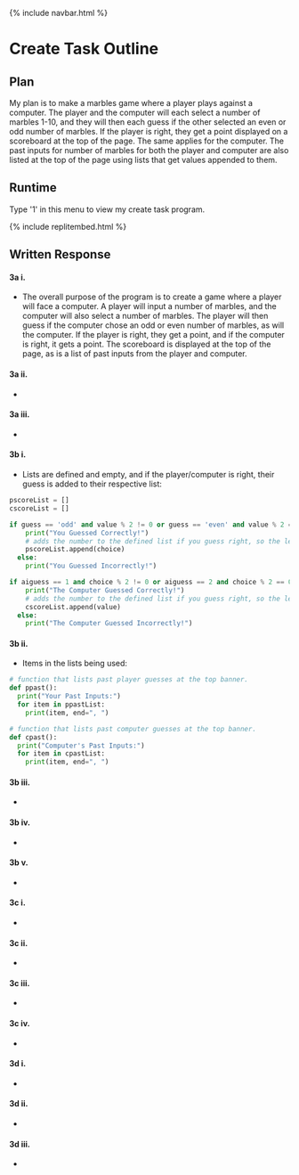{% include navbar.html %}

# Create Task Outline

## Plan

My plan is to make a marbles game where a player plays against a computer. The player and the computer will each select a number of marbles 1-10, and they will then each guess if the other selected an even or odd number of marbles. If the player is right, they get a point displayed on a scoreboard at the top of the page. The same applies for the computer. The past inputs for number of marbles for both the player and computer are also listed at the top of the page using lists that get values appended to them.

## Runtime

Type '1' in this menu to view my create task program.

{% include replitembed.html %}

## Written Response

#### 3a i.

- The overall purpose of the program is to create a game where a player will face a computer. A player will input a number of marbles, and the computer will also select a number of marbles. The player will then guess if the computer chose an odd or even number of marbles, as will the computer. If the player is right, they get a point, and if the computer is right, it gets a point. The scoreboard is displayed at the top of the page, as is a list of past inputs from the player and computer. 

#### 3a ii.

- 

#### 3a iii. 

- 

#### 3b i.

- Lists are defined and empty, and if the player/computer is right, their guess is added to their respective list:

``` python
pscoreList = []
cscoreList = []

if guess == 'odd' and value % 2 != 0 or guess == 'even' and value % 2 == 0:
    print("You Guessed Correctly!")
    # adds the number to the defined list if you guess right, so the length of that list can be analyzed to determine your score.
    pscoreList.append(choice)
  else:
    print("You Guessed Incorrectly!")

if aiguess == 1 and choice % 2 != 0 or aiguess == 2 and choice % 2 == 0:
    print("The Computer Guessed Correctly!")
    # adds the number to the defined list if you guess right, so the length of that list can be analyzed to determine your score.
    cscoreList.append(value)
  else:
    print("The Computer Guessed Incorrectly!")
```

#### 3b ii.
 
- Items in the lists being used:

``` python
# function that lists past player guesses at the top banner.
def ppast():
  print("Your Past Inputs:")
  for item in ppastList:
    print(item, end=", ")

# function that lists past computer guesses at the top banner.
def cpast():
  print("Computer's Past Inputs:")
  for item in cpastList:
    print(item, end=", ")
```
 
#### 3b iii.

- 

#### 3b iv.

- 

#### 3b v.

- 

#### 3c i.

- 

#### 3c ii.

- 

#### 3c iii.

- 

#### 3c iv.

- 

#### 3d i.

- 

#### 3d ii.

- 

#### 3d iii.

- 



